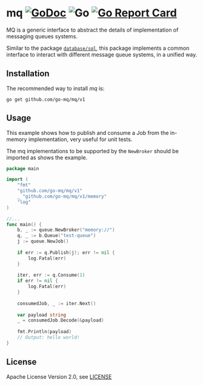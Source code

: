 # mq [![GoDoc](https://godoc.org/gopkg.in/go-mq/mq.v1?status.svg)](https://godoc.org/github.com/go-mq/mq) ![Go](https://github.com/go-mq/mq/workflows/Go/badge.svg?branch=master) [![Go Report Card](https://goreportcard.com/badge/github.com/go-mq/mq)](https://goreportcard.com/report/github.com/go-mq/mq)

MQ is a generic interface to abstract the details of implementation of messaging queues
systems.

Similar to the package [`database/sql`](https://golang.org/pkg/database/sql/),
this package implements a common interface to interact with different message queue
systems, in a unified way.

Installation
------------

The recommended way to install *mq* is:

```
go get github.com/go-mq/mq/v1
```

Usage
-----

This example shows how to publish and consume a Job from the in-memory
implementation, very useful for unit tests.

The mq implementations to be supported by the `NewBroker` should be imported
as shows the example.

```go
package main

import (
    "fmt"
	"github.com/go-mq/mq/v1"
	_ "github.com/go-mq/mq/v1/memory"
    "log"
)

//...
func main() {
    b, _ := queue.NewBroker("memory://")
    q, _ := b.Queue("test-queue")
    j := queue.NewJob()
    
    if err := q.Publish(j); err != nil {
        log.Fatal(err)
    }
    
    iter, err := q.Consume(1)
    if err != nil {
        log.Fatal(err)
    }
    
    consumedJob, _ := iter.Next()
    
    var payload string
    _ = consumedJob.Decode(&payload)
    
    fmt.Println(payload)
    // Output: hello world!
}
```

License
-------
Apache License Version 2.0, see [LICENSE](LICENSE)